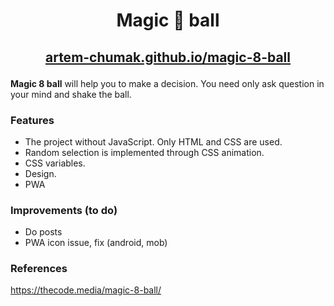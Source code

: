 # <p align="center">Magic 🎱 ball</p>

## <p align="center"><a href="https://artem-chumak.github.io/magic-8-ball/" target="_blank">artem-chumak.github.io/magic-8-ball</a></p>

**Magic 8 ball** will help you to make a decision. You need only ask question in your mind and shake the ball.

### Features

- The project without JavaScript. Only HTML and CSS are used.
- Random selection is implemented through CSS animation.
- CSS variables.
- Design.
- PWA

### Improvements (to do)
- Do posts
- PWA icon issue, fix (android, mob)

### References
https://thecode.media/magic-8-ball/
